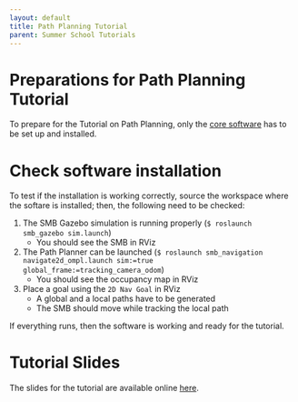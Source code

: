 ```yaml
---
layout: default
title: Path Planning Tutorial
parent: Summer School Tutorials
---
```


# Preparations for Path Planning Tutorial
To prepare for the Tutorial on Path Planning, only the [core software](../core-software/installation_core.md) has to be set up and installed.

# Check software installation
To test if the installation is working correctly, source the workspace where the softare is installed; then, the following need to be checked:

1. The SMB Gazebo simulation is running properly (`$ roslaunch smb_gazebo sim.launch`)
	* You should see the SMB in RViz
2. The Path Planner can be launched (`$ roslaunch smb_navigation navigate2d_ompl.launch sim:=true global_frame:=tracking_camera_odom`)
	* You should see the occupancy map in RViz
3. Place a goal using the `2D Nav Goal` in RViz
	* A global and a local paths have to be generated
	* The SMB should move while tracking the local path
	
If everything runs, then the software is working and ready for the tutorial.
	
# Tutorial Slides
The slides for the tutorial are available online [here](https://docs.google.com/presentation/d/1wrH-gTAJQq2iququ-cOHDCa6Z_HXRueYX-B6Pd9Bt50/edit?usp=sharing).
